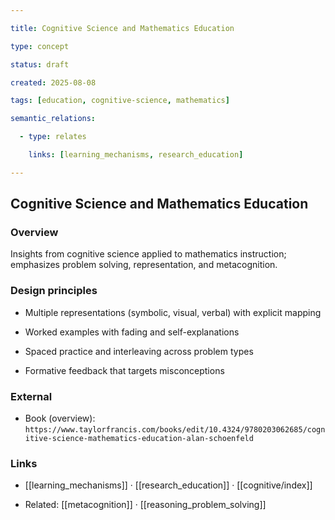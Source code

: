 ```yaml
---

title: Cognitive Science and Mathematics Education

type: concept

status: draft

created: 2025-08-08

tags: [education, cognitive-science, mathematics]

semantic_relations:

  - type: relates

    links: [learning_mechanisms, research_education]

---
```


## Cognitive Science and Mathematics Education

### Overview

Insights from cognitive science applied to mathematics instruction; emphasizes problem solving, representation, and metacognition.

### Design principles

- Multiple representations (symbolic, visual, verbal) with explicit mapping

- Worked examples with fading and self-explanations

- Spaced practice and interleaving across problem types

- Formative feedback that targets misconceptions

### External

- Book (overview): `https://www.taylorfrancis.com/books/edit/10.4324/9780203062685/cognitive-science-mathematics-education-alan-schoenfeld`

### Links

- [[learning_mechanisms]] · [[research_education]] · [[cognitive/index]]

 - Related: [[metacognition]] · [[reasoning_problem_solving]]


